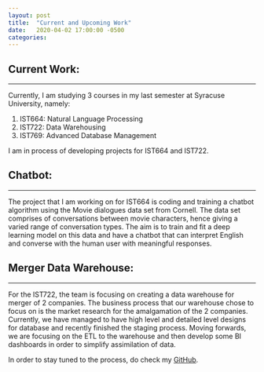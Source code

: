 ```yaml
---
layout: post
title:  "Current and Upcoming Work"
date:   2020-04-02 17:00:00 -0500
categories:
---
```


Current Work:
----------
----------

Currently, I am studying 3 courses in my last semester at Syracuse University, namely:
1. IST664: Natural Language Processing
2. IST722: Data Warehousing
3. IST769: Advanced Database Management

I am in process of developing projects for IST664 and IST722.

Chatbot:
----------
----------

The project that I am working on for IST664 is coding and training a chatbot algorithm using the Movie dialogues data set from Cornell. The data set comprises of conversations between movie characters, hence giving a varied range of conversation types. The aim is to train and fit a deep learning model on this data and have a chatbot that can interpret English and converse with the human user with meaningful responses.

Merger Data Warehouse:
----------
----------

For the IST722, the team is focusing on creating a data warehouse for merger of 2 companies. The business process that our warehouse chose to focus on is the market research for the amalgamation of the 2 companies. Currently, we have managed to have high level and detailed level designs for database and recently finished the staging process. Moving forwards, we are focusing on the ETL to the warehouse and then develop some BI dashboards in order to simplify assimilation of data.

In order to  stay tuned to the process, do check my [GitHub][1].

[1]:https://github.com/vijetmuley
